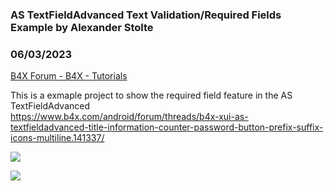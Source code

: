 ###  AS TextFieldAdvanced Text Validation/Required Fields Example by Alexander Stolte
### 06/03/2023
[B4X Forum - B4X - Tutorials](https://www.b4x.com/android/forum/threads/148306/)

This is a exmaple project to show the required field feature in the AS TextFieldAdvanced  
<https://www.b4x.com/android/forum/threads/b4x-xui-as-textfieldadvanced-title-information-counter-password-button-prefix-suffix-icons-multiline.141337/>  
  
![](https://www.b4x.com/android/forum/attachments/142569)  
  
![](https://www.b4x.com/android/forum/attachments/142574)